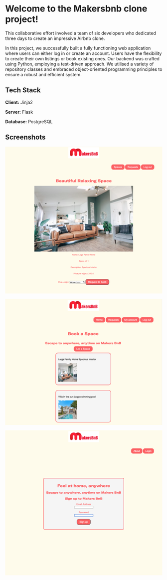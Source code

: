 # Welcome to the Makersbnb clone project! 

This collaborative effort involved a team of six developers who dedicated three days to create an impressive Airbnb clone.

In this project, we successfully built a fully functioning web application where users can either log in or create an account. Users have the flexibility to create their own listings or book existing ones. Our backend was crafted using Python, employing a test-driven approach. We utilised a variety of repository classes and embraced object-oriented programming principles to ensure a robust and efficient system.


## Tech Stack

**Client:** Jinja2

**Server:** Flask

**Database:** PostgreSQL


## Screenshots

![App Screenshot](/screenshots/Screenshot%202023-10-13%20at%2009.31.07.png)

![App Screenshot](/screenshots/Screenshot%202023-10-13%20at%2009.30.43.png)

![App Screenshot](/screenshots/Screenshot%202023-10-13%20at%2009.27.14.png)